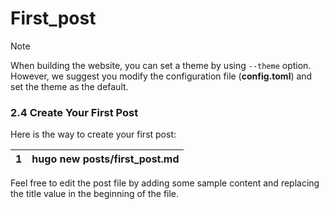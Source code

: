 # First_post


Note

When building the website, you can set a theme by using `--theme` option. However, we suggest you modify the configuration file (**config.toml**) and set the theme as the default.

### [](https://hugoloveit.com/theme-documentation-basics/#24-create-your-first-post)2.4 Create Your First Post

Here is the way to create your first post:

| 1   | hugo new posts/first_post.md |
| --- | ---------------------------- |

Feel free to edit the post file by adding some sample content and replacing the title value in the beginning of the file.

